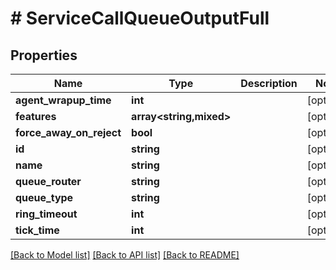 # # ServiceCallQueueOutputFull

## Properties

Name | Type | Description | Notes
------------ | ------------- | ------------- | -------------
**agent_wrapup_time** | **int** |  | [optional]
**features** | **array<string,mixed>** |  | [optional]
**force_away_on_reject** | **bool** |  | [optional]
**id** | **string** |  | [optional]
**name** | **string** |  | [optional]
**queue_router** | **string** |  | [optional]
**queue_type** | **string** |  | [optional]
**ring_timeout** | **int** |  | [optional]
**tick_time** | **int** |  | [optional]

[[Back to Model list]](../../README.md#models) [[Back to API list]](../../README.md#endpoints) [[Back to README]](../../README.md)
